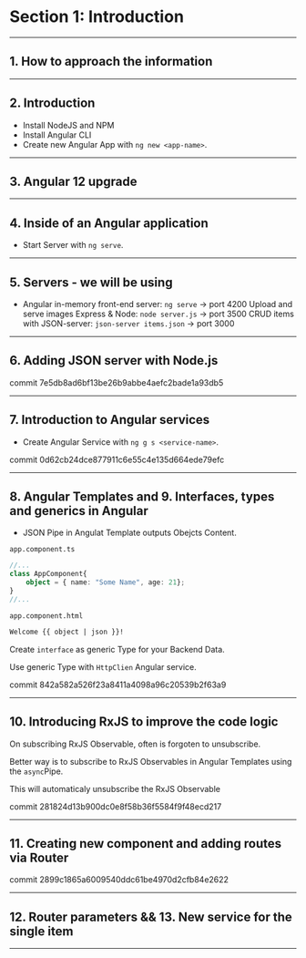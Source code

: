 # Section 1: Introduction

---

## 1.  How to approach the information

---

## 2. Introduction

- Install NodeJS and NPM
- Install Angular CLI
- Create new Angular App with ```ng new <app-name>```.

---

## 3. Angular 12 upgrade

---

## 4. Inside of an Angular application

- Start Server with ```ng serve```.

---

## 5. Servers - we will be using

- Angular in-memory front-end server: ```ng serve``` -> port 4200
 Upload and serve images Express & Node: ```node server.js``` -> port 3500
 CRUD items with JSON-server: ```json-server items.json``` -> port 3000

---

## 6. Adding JSON server with Node.js

commit 7e5db8ad6bf13be26b9abbe4aefc2bade1a93db5

---

## 7. Introduction to Angular services

- Create Angular Service with ```ng g s <service-name>```.

commit 0d62cb24dce877911c6e55c4e135d664ede79efc

---

## 8. Angular Templates and 9. Interfaces, types and generics in Angular

- JSON Pipe in Angulat Template outputs Obejcts Content.

```app.component.ts```

```ts
//...
class AppComponent{
    object = { name: "Some Name", age: 21};
}
//...
```

```app.component.html```

```html
Welcome {{ object | json }}!
```

Create ```interface``` as generic Type for your Backend Data.

Use generic Type with ```HttpClien``` Angular service.

commit 842a582a526f23a8411a4098a96c20539b2f63a9

---

## 10. Introducing RxJS to improve the code logic

On subscribing RxJS Observable, often is forgoten to unsubscribe.

Better way is to subscribe to RxJS Observables in Angular Templates using the ```async```Pipe.

This will automaticaly unsubscribe the RxJS Observable

commit 281824d13b900dc0e8f58b36f5584f9f48ecd217

---

## 11. Creating new component and adding routes via Router

commit 2899c1865a6009540ddc61be4970d2cfb84e2622

---

## 12. Router parameters && 13. New service for the single item



---
